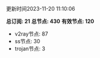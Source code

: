 更新时间2023-11-20 11:10:06

**总订阅: 21**
**总节点: 430**
**有效节点: 120**
- v2ray节点: 87
- ss节点: 30
- trojan节点: 3
